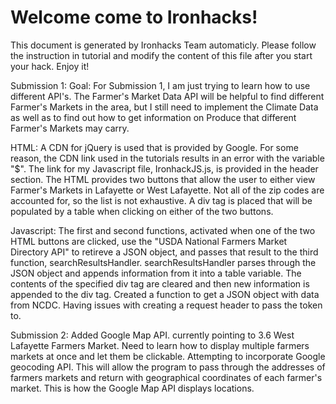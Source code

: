 # Welcome come to Ironhacks!

This document is generated by Ironhacks Team automaticly. Please follow the instruction in tutorial and modify the content of this file after you start your hack. Enjoy it!

Submission 1:
Goal:
For Submission 1, I am just trying to learn how to use different API's. The Farmer's Market Data API will be helpful to find different Farmer's Markets in the area, but I still need to implement the Climate Data as well as to find out how to get information on Produce that different Farmer's Markets may carry.

HTML:
A CDN for jQuery is used that is provided by Google. For some reason, the CDN link used in the tutorials results in an error with the variable "$".
The link for my Javascript file, IronhackJS.js, is provided in the header section.
The HTML provides two buttons that allow the user to either view Farmer's Markets in Lafayette or West Lafayette. Not all of the zip codes are accounted for, so the list is not exhaustive.
A div tag is placed that will be populated by a table when clicking on either of the two buttons.

Javascript:
The first and second functions, activated when one of the two HTML buttons are clicked, use the "USDA National Farmers Market Directory API" to retireve a JSON object, and passes that result to the third function, searchResultsHandler. 
searchResultsHandler parses through the JSON object and appends information from it into a table variable. The contents of the specified div tag are cleared and then new information is appended to the div tag.
Created a function to get a JSON object with data from NCDC. Having issues with creating a request header to pass the token to.

Submission 2:
Added Google Map API. currently pointing to 3.6 West Lafayette Farmers Market. Need to learn how to display multiple farmers markets at once and let them be clickable. Attempting to incorporate Google geocoding API. This will allow the program to pass through the addresses of farmers markets and return with geographical coordinates of each farmer's market. This is how the Google Map API displays locations. 